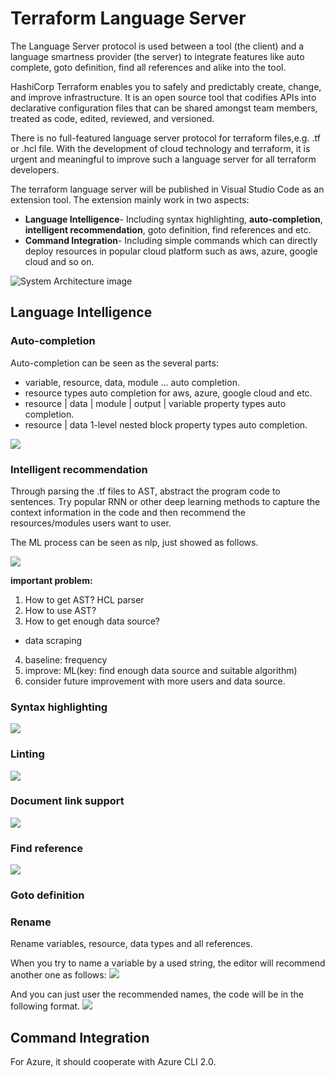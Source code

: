 # Terraform Language Server

The Language Server protocol is used between a tool (the client) and a language smartness provider (the server) to integrate features like auto complete, goto definition, find all references and alike into the tool.

HashiCorp Terraform enables you to safely and predictably create, change, and improve infrastructure. It is an open source tool that codifies APIs into declarative configuration files that can be shared amongst team members, treated as code, edited, reviewed, and versioned.

There is no full-featured language server protocol for terraform files,e.g. .tf or .hcl file. With the development of cloud technology and terraform, it is urgent and meaningful to improve such a language server for all terraform developers.

The terraform language server will be published in Visual Studio Code as an extension tool. The extension mainly work in two aspects:

 - **Language Intelligence**- Including syntax highlighting, **auto-completion**, **intelligent recommendation**, goto definition, find references and etc.
 - **Command Integration**- Including simple commands which can directly deploy resources in popular cloud platform such as aws, azure, google cloud and so on.
 

![System Architecture image](https://github.com/zunlihu/Terraform-Language-Server/blob/master/images/System%20Architecture.png "System Architecture")

## Language Intelligence

### Auto-completion 

Auto-completion can be seen as the several parts:

- variable, resource, data, module ... auto completion.
- resource types auto completion for aws, azure, google cloud and etc.
- resource | data | module | output | variable property types auto completion.
- resource | data 1-level nested block property types auto completion.

![](https://github.com/zunlihu/Terraform-Language-Server/blob/master/images/terraform-auto-completion.gif)

### Intelligent recommendation
Through parsing the .tf files to AST, abstract the program code to sentences. Try popular RNN or other deep learning methods to capture the context information in the code and then recommend the resources/modules users want to user.

The ML process can be seen as nlp, just showed as follows. 

![](https://github.com/zunlihu/Terraform-Language-Server/blob/master/images/ML.PNG)

**important problem:**

1. How to get AST? HCL parser
2. How to use AST? 
3. How to get enough data source?
  - data scraping
4. baseline: frequency
5. improve: ML(key: find enough data source and suitable algorithm)
6. consider future improvement with more users and data source.

### Syntax highlighting
![](https://github.com/zunlihu/Terraform-Language-Server/blob/master/images/screenshot.png)

### Linting
![](https://github.com/zunlihu/Terraform-Language-Server/blob/master/images/screenshot-tflint.png)

### Document link support
![](https://github.com/zunlihu/Terraform-Language-Server/blob/master/images/terraform-document-link-2.png)

### Find reference
![](https://github.com/zunlihu/Terraform-Language-Server/blob/master/images/terraform-find-references.png)

### Goto definition 

### Rename 

Rename variables, resource, data types and all references.

When you try to name a variable by a used string, the editor will recommend another one as follows:
![](https://github.com/zunlihu/Terraform-Language-Server/blob/master/images/terraform-rename-variable-before.png)

And you can just user the recommended names, the code will be in the following format.
![](https://github.com/zunlihu/Terraform-Language-Server/blob/master/images/terraform-rename-variable-after.png)

## Command Integration

For Azure, it should cooperate with Azure CLI 2.0.